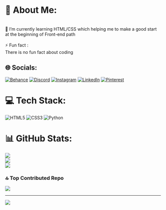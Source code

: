 # 💫 About Me:
<br>🌱 I’m currently learning HTML/CSS which helping me to make a good start at the beginning of  Front-end path<br><br>⚡ Fun fact :<br>           There is no fun fact about coding


## 🌐 Socials:
[![Behance](https://img.shields.io/badge/Behance-1769ff?logo=behance&logoColor=white)](https://behance.net/hamidrokni) [![Discord](https://img.shields.io/badge/Discord-%237289DA.svg?logo=discord&logoColor=white)](https://discord.gg/hamidrokni) [![Instagram](https://img.shields.io/badge/Instagram-%23E4405F.svg?logo=Instagram&logoColor=white)](https://instagram.com/hamidrokniam) [![LinkedIn](https://img.shields.io/badge/LinkedIn-%230077B5.svg?logo=linkedin&logoColor=white)](https://linkedin.com/in/hamid-rokni) [![Pinterest](https://img.shields.io/badge/Pinterest-%23E60023.svg?logo=Pinterest&logoColor=white)](https://pinterest.com/roknisahr) 

# 💻 Tech Stack:
![HTML5](https://img.shields.io/badge/html5-%23E34F26.svg?style=for-the-badge&logo=html5&logoColor=white) ![CSS3](https://img.shields.io/badge/css3-%231572B6.svg?style=for-the-badge&logo=css3&logoColor=white) ![Python](https://img.shields.io/badge/python-3670A0?style=for-the-badge&logo=python&logoColor=ffdd54)
# 📊 GitHub Stats:
![](https://github-readme-stats.vercel.app/api?username=hamidrokni&theme=dark&hide_border=true&include_all_commits=true&count_private=true)<br/>
![](https://github-readme-streak-stats.herokuapp.com/?user=hamidrokni&theme=dark&hide_border=true)<br/>
![](https://github-readme-stats.vercel.app/api/top-langs/?username=hamidrokni&theme=dark&hide_border=true&include_all_commits=true&count_private=true&layout=compact)

### 🔝 Top Contributed Repo
![](https://github-contributor-stats.vercel.app/api?username=hamidrokni&limit=5&theme=dark&combine_all_yearly_contributions=true)

---
[![](https://visitcount.itsvg.in/api?id=hamidrokni&icon=7&color=9)](https://visitcount.itsvg.in)

<!-- Proudly created with GPRM ( https://gprm.itsvg.in ) -->

